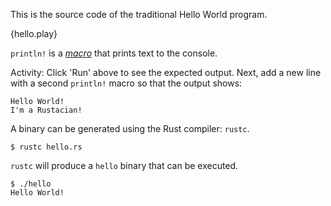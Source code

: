 This is the source code of the traditional Hello World program.

{hello.play}

`println!` is a [*macro*][macros] that prints text to the
console.

Activity: Click 'Run' above to see the expected output. Next, add a new
line with a second `println!` macro so that the output
shows:
```
Hello World!
I'm a Rustacian!
```

A binary can be generated using the Rust compiler: `rustc`.

```
$ rustc hello.rs
```

`rustc` will produce a `hello` binary that can be executed.

```
$ ./hello
Hello World!
```

[macros]: ./macros.html
